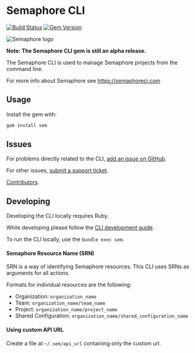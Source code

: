 # Semaphore CLI

[![Build Status](https://semaphoreci.com/api/v1/renderedtext/cli/branches/master/badge.svg)](https://semaphoreci.com/renderedtext/cli)
[![Gem Version](https://badge.fury.io/rb/sem.svg)](https://badge.fury.io/rb/sem)

![Semaphore logo](https://d1dkupr86d302v.cloudfront.net/assets/application_bootstrap/layout/semaphore-logo-a6d954e176b6975b511f314a0cc808dc94a8030210077e3a6e904fbe69dc5354.svg)

__Note: The Semaphore CLI gem is still an alpha release.__

The Semaphore CLI is used to manage Semaphore projects from the command line.

For more info about Semaphore see <https://semaphoreci.com>

## Usage

Install the gem with:

``` ruby
gem install sem
```

## Issues

For problems directly related to the CLI, [add an issue on GitHub](https://github.com/renderedtext/cli/issues/new).

For other issues, [submit a support ticket](https://semaphoreci.com/support).

[Contributors](https://github.com/renderedtext/cli/contributors).

## Developing

Developing the CLI locally requires Ruby.

While developing please follow the [CLI development guide](guides.md).

To run the CLI locally, use the `bundle exec sem`.

#### Semaphore Resource Name (SRN)

SRN is a way of identifying Semaphore resources. This CLI uses SRNs as arguments
for all actions.

Formats for individual resources are the following:

- Organization: `organization_name`
- Team: `organization_name/team_name`
- Project: `organization_name/project_name`
- Shared Configuration: `organization_name/shared_configuration_name`

#### Using custom API URL

Create a file at `~/.sem/api_url` containing only the custom url.
